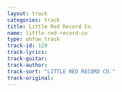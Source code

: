 ```yaml
---
layout: track
categories: track
title: Little Red Record Co.
name: little-red-record-co
type: ahfow_track
track-id: 129
track-lyrics: 
track-guitar: 
track-author: 
track-sort: "LITTLE RED RECORD CO."
track-original: 
---
```

